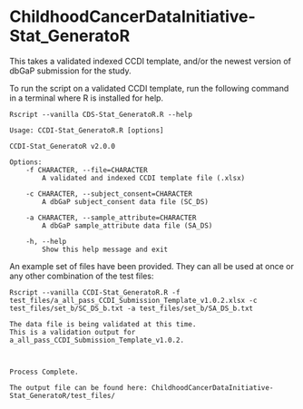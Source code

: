 # ChildhoodCancerDataInitiative-Stat_GeneratoR
This takes a validated indexed CCDI template, and/or the newest version of dbGaP submission for the study.


To run the script on a validated CCDI template, run the following command in a terminal where R is installed for help.

```
Rscript --vanilla CDS-Stat_GeneratoR.R --help
```

```
Usage: CCDI-Stat_GeneratoR.R [options]

CCDI-Stat_GeneratoR v2.0.0

Options:
	-f CHARACTER, --file=CHARACTER
		A validated and indexed CCDI template file (.xlsx)

	-c CHARACTER, --subject_consent=CHARACTER
		A dbGaP subject_consent data file (SC_DS)

	-a CHARACTER, --sample_attribute=CHARACTER
		A dbGaP sample_attribute data file (SA_DS)

	-h, --help
		Show this help message and exit
```

An example set of files have been provided. They can all be used at once or any other combination of the test files:

```
Rscript --vanilla CCDI-Stat_GeneratoR.R -f test_files/a_all_pass_CCDI_Submission_Template_v1.0.2.xlsx -c test_files/set_b/SC_DS_b.txt -a test_files/set_b/SA_DS_b.txt
```

```
The data file is being validated at this time.
This is a validation output for a_all_pass_CCDI_Submission_Template_v1.0.2.



Process Complete.

The output file can be found here: ChildhoodCancerDataInitiative-Stat_GeneratoR/test_files/
```
